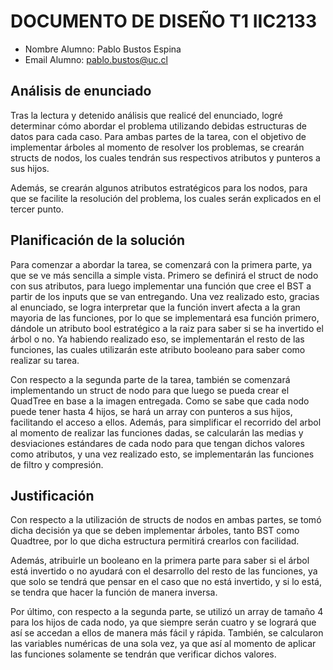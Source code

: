 # DOCUMENTO DE DISEÑO T1 IIC2133

- Nombre Alumno: Pablo Bustos Espina
- Email Alumno: pablo.bustos@uc.cl

## Análisis de enunciado

Tras la lectura y detenido análisis que realicé del enunciado, logré determinar cómo abordar el problema utilizando debidas estructuras de datos para cada caso. Para ambas partes de la tarea, con el objetivo de implementar árboles al momento de resolver los problemas, se crearán structs de nodos, los cuales tendrán sus respectivos atributos y punteros a sus hijos.

Además, se crearán algunos atributos estratégicos para los nodos, para que se facilite la resolución del problema, los cuales serán explicados en el tercer punto.

## Planificación de la solución

Para comenzar a abordar la tarea, se comenzará con la primera parte, ya que se ve más sencilla a simple vista. Primero se definirá el struct de nodo con sus atributos, para luego implementar una función que cree el BST a partir de los inputs que se van entregando. Una vez realizado esto, gracias al enunciado, se logra interpretar que la función invert afecta a la gran mayoria de las funciones, por lo que se implementará esa función primero, dándole un atributo bool estratégico a la raiz para saber si se ha invertido el árbol o no. Ya habiendo realizado eso, se implementarán el resto de las funciones, las cuales utilizarán este atributo booleano para saber como realizar su tarea.

Con respecto a la segunda parte de la tarea, también se comenzará implementando un struct de nodo para que luego se pueda crear el QuadTree en base a la imagen entregada. Como se sabe que cada nodo puede tener hasta 4 hijos, se hará un array con punteros a sus hijos, facilitando el acceso a ellos. Además, para simplificar el recorrido del arbol al momento de realizar las funciones dadas, se calcularán las medias y desviaciones estándares de cada nodo para que tengan dichos valores como atributos, y una vez realizado esto, se implementarán las funciones de filtro y compresión.

## Justificación
Con respecto a la utilización de structs de nodos en ambas partes, se tomó dicha decisión ya que se deben implementar árboles, tanto BST como Quadtree, por lo que dicha estructura permitirá crearlos con facilidad. 

Además, atribuirle un booleano en la primera parte para saber si el árbol está invertido o no ayudará con el desarrollo del resto de las funciones, ya que solo se tendrá que pensar en el caso que no está invertido, y si lo está, se tendra que hacer la función de manera inversa.

Por último, con respecto a la segunda parte, se utilizó un array de tamaño 4 para los hijos de cada nodo, ya que siempre serán cuatro y se logrará que así se accedan a ellos de manera más fácil y rápida. También, se calcularon las variables numéricas de una sola vez, ya que así al momento de aplicar las funciones solamente se tendrán que verificar dichos valores.
